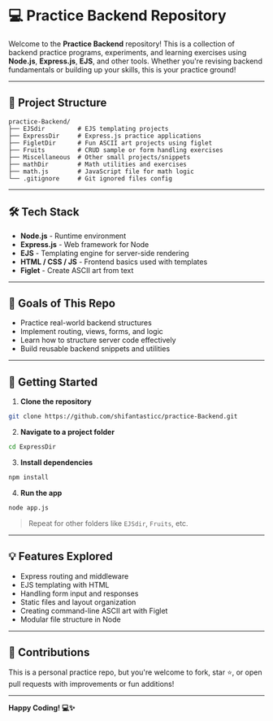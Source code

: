 # 💻 Practice Backend Repository

Welcome to the **Practice Backend** repository! This is a collection of backend practice programs, experiments, and learning exercises using **Node.js**, **Express.js**, **EJS**, and other tools. Whether you're revising backend fundamentals or building up your skills, this is your practice ground!

---

## 📂 Project Structure

```
practice-Backend/
├── EJSdir         # EJS templating projects
├── ExpressDir     # Express.js practice applications
├── FigletDir      # Fun ASCII art projects using figlet
├── Fruits         # CRUD sample or form handling exercises
├── Miscellaneous  # Other small projects/snippets
├── mathDir        # Math utilities and exercises
├── math.js        # JavaScript file for math logic
└── .gitignore     # Git ignored files config
```

---

## 🛠️ Tech Stack

- **Node.js** - Runtime environment
- **Express.js** - Web framework for Node
- **EJS** - Templating engine for server-side rendering
- **HTML / CSS / JS** - Frontend basics used with templates
- **Figlet** - Create ASCII art from text

---

## 📌 Goals of This Repo

- Practice real-world backend structures
- Implement routing, views, forms, and logic
- Learn how to structure server code effectively
- Build reusable backend snippets and utilities

---

## 🚀 Getting Started

1. **Clone the repository**
```bash
git clone https://github.com/shifantasticc/practice-Backend.git
```

2. **Navigate to a project folder**
```bash
cd ExpressDir
```

3. **Install dependencies**
```bash
npm install
```

4. **Run the app**
```bash
node app.js
```

> Repeat for other folders like `EJSdir`, `Fruits`, etc.

---

## 💡 Features Explored

- Express routing and middleware
- EJS templating with HTML
- Handling form input and responses
- Static files and layout organization
- Creating command-line ASCII art with Figlet
- Modular file structure in Node

---

## 🤝 Contributions

This is a personal practice repo, but you're welcome to fork, star ⭐, or open pull requests with improvements or fun additions!

---

**Happy Coding! 💻✨**